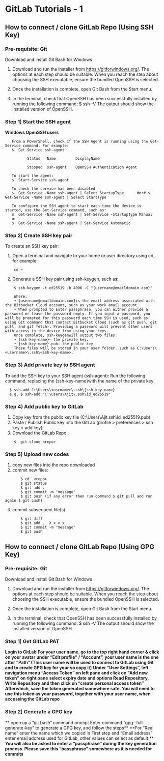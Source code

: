 # GitLab Tutorials - 1

## How to connect / clone GitLab Repo (Using SSH Key)

### Pre-requisite: Git
Download and install Git Bash for Windows

1) Download and run the installer from https://gitforwindows.org/. The options at each step should be suitable. When you reach the step about choosing the SSH executable, ensure the bundled OpenSSH is selected.
 
2) Once the installation is complete, open Git Bash from the Start menu.
 
3) In the terminal, check that OpenSSH has been successfully installed by running the following command:
$ ssh -V
The output should show the installed version of OpenSSH.

### Step 1) Start the SSH agent
	
**Windows OpenSSH users** 

 ```
	From a PowerShell, check if the SSH Agent is running using the Get-Service command. For example:
	$  Get-Service ssh-agent

           Status   Name         DisplayName
           ------   ----         -----------
           Stopped  ssh-agent    OpenSSH Authentication Agent
	
	To start the agent:
	$  Start-Service ssh-agent
	
	To check the service has been disabled  
	$  Get-Service -Name ssh-agent | Select StartupType      #or# $  Get-Service -Name ssh-agent | Select StartType
	
	To configure the SSH agent to start each time the device is started, use the Set-Service command, such as:
	$  Get-Service -Name ssh-agent | Set-Service -StartupType Manual 
	or
	$  Get-Service -Name ssh-agent | Set-Service Automatic
```

### Step 2) Create SSH key pair
	
To create an SSH key pair:
 
1. Open a terminal and navigate to your home or user directory using cd, for example:
```
    cd ~
```

2. Generate a SSH key pair using ssh-keygen, such as:
```
    $ ssh-keygen -t ed25519 -b 4096 -C "{username@emaildomain.com}"
 
	Where:
	• {username@emaildomain.com}is the email address associated with the Bitbucket Cloud account, such as your work email account.
	• When prompted to Enter passphrase, you can either provide a password or leave the password empty. If you input a password, you will be prompted for this password each time SSH is used, such as using Git command that contact Bitbucket Cloud (such as git push, git pull, and git fetch). Providing a password will prevent other users with access to the device from using your keys.
	Once complete, ssh-keygenwill output two files:
	• {ssh-key-name}— the private key.
	• {ssh-key-name}.pub— the public key.
	These files will be stored in your user folder, such as C:\Users\<username>\.ssh\<ssh-key-name>.
```

### Step 3) Add private key to SSH agent
To add the SSH key to your SSH agent (ssh-agent):
Run the following command, replacing the {ssh-key-name}with the name of the private key:
```
  $ ssh-add C:\Users\<usrname>\.ssh\{ssh-key-name}
  e.g. $ ssh-add "C:\Users\Ajit\.ssh\id_ed25519"
```
### Step 4) Add public key to GitLab
1) Copy key from the public key file (C:\Users\Ajit\.ssh\id_ed25519.pub)
2) Paste / Publish Public key into the GitLab (profile > preferences > ssh key > add key)
3) Download the GitLab Repo
	
```
	$  git clone <repo>
```

### Step 5) Upload new codes
1) copy new files into the repo downloaded
2) commit new files:
```    
       $ cd  <repo>
       $ git status
       $ git add . 
       $ git commit -m "message"
       $ git push (if any error then run command $ git pull and run again $ git push)
```

  3) commit subsequent file(s)
``` 
       $ git diff
       $ git add .  X x x x 
       $ git commit -m "message"
       $ git push
```

## How to connect / clone GitLab Repo (Using GPG Key)

### Pre-requisite: Git
Download and install Git Bash for Windows

1) Download and run the installer from https://gitforwindows.org/. The options at each step should be suitable. When you reach the step about choosing the SSH executable, ensure the bundled OpenSSH is selected.
 
2) Once the installation is complete, open Git Bash from the Start menu.
 
3) In the terminal, check that OpenSSH has been successfully installed by running the following command:
$ ssh -V
The output should show the installed version of OpenSSH.

### Step 1) Get GitLab PAT
	
**Login to GitLab**
**For your user name, go to the top right hand corner & click on your avatar**
**under “Edit profile” / “Account”, your user name is the one after “Path” (This user name will be used to connect to GitLab using Git and to create GPG key for your so copy it)**
**Under “User Settings”, left navigation menu “Access Token” on left pane and click on "Add new token" on right pane**
**select expiry date and options Read Repository, Write Repository and then click on “create personal access token”**
**Afterwhich, save the token generated somewhere safe. You will need to use this token as your password, together with your user name, when accessing the GitLab repo**

### Step 2) Generate a GPG key

** open up a “git bash” command prompt Enter command “gpg –full-generate-key” to generate a GPG key, and follow the steps**
**For “Real name” enter the name which we copied in First step and “Email address” enter email address used for GitLab, other values can select as default **
**You will also be asked to enter a “passphrase” during the key generation process. Please save this “passphrase” somewhere as it is needed for commits**




